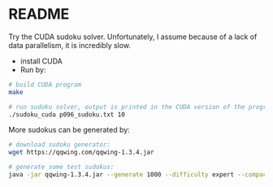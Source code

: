 # README

Try the CUDA sudoku solver. Unfortunately, I assume because of a lack of data parallelism, it is incredibly slow. 

* install CUDA
* Run by:

```bash
# build CUDA program
make

# run sudoku solver, output is printed in the CUDA version of the program to the console (solve first 10 sudokus)
./sudoku_cuda p096_sudoku.txt 10
```

More sudokus can be generated by: 

```bash
# download sudoku generator:
wget https://qqwing.com/qqwing-1.3.4.jar

# generate some test sudokus:
java -jar qqwing-1.3.4.jar --generate 1000 --difficulty expert --compact > sudoku.txt
```
